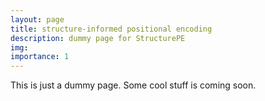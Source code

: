 ```yaml
---
layout: page
title: structure-informed positional encoding
description: dummy page for StructurePE
img:
importance: 1
---
```


This is just a dummy page. Some cool stuff is coming soon.
